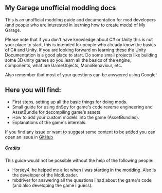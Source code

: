 ## My Garage unofficial modding docs

This is an unofficial modding guide and documentation for mod developers (and people who are interested in learning how to create mods) of My Garage.

Please note that if you don't have knowledge about C# or Unity this is not your place to start, this is intended for people who already know the basics of C# and Unity. If you are looking forward on learning these the Unity Documentation is a good place to start. Do some small projects like building some 3D unity games so you learn all the basics of the engine, components, what are GameObjects, MonoBehaviour, etc.

Also remember that most of your questions can be answered using Google!

## Here you will find:
* First steps, setting up all the basic things for doing mods.
* Small guide for using dnSpy for game's code reverse engineering and AssetBundle for decompiling game's assets.
* How to add your custom models into the game (AssetBundles).
* Explanations of the game's internals.

If you find any issue or want to suggest some content to be added you can open an issue in [GitHub](https://github.com/FedeArre/my-garage-modding-docs/issues)

##### Credits
This guide would not be possible without the help of the following people:
* Horsey4, he helped me a lot when i was starting in the modding. Also is the developer of the ModLoader. 
* mbdriver for answering all the questions i had about the game's code (and also developing the game i guess).